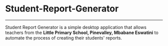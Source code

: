 # Student-Report-Generator
---

Student Report Generator is a simple desktop application that allows teachers from the __Little Primary School, Pinevalley, Mbabane Eswatini__ to automate the process of creating their students' reports.
